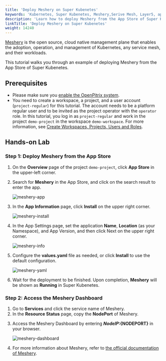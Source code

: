 ```yaml
---
title: 'Deploy Meshery on Super Kubenetes'
keywords: 'Kubernetes, Super Kubenetes, Meshery,Serive Mesh, Layer5, app-store'
description: 'Learn how to deploy Meshery from the App Store of Super Kubenetes and access its service.'
linkTitle: 'Deploy Meshery on Super Kubenetes'
weight: 14240
---
```


[Meshery](https://meshery.io/) is the open source, cloud native management plane that enables the adoption, operation, and management of Kubernetes, any service mesh, and their workloads.

This tutorial walks you through an example of deploying Meshery from the App Store of Super Kubenetes.

## Prerequisites

- Please make sure you [enable the OpenPitrix system](../../../pluggable-components/app-store/).
- You need to create a workspace, a project, and a user account (`project-regular`) for this tutorial. The account needs to be a platform regular user and to be invited as the project operator with the `operator` role. In this tutorial, you log in as `project-regular` and work in the project `demo-project` in the workspace `demo-workspace`. For more information, see [Create Workspaces, Projects, Users and Roles](../../../quick-start/create-workspace-and-project/).

## Hands-on Lab

### Step 1: Deploy Meshery from the App Store

1. On the **Overview** page of the project `demo-project`, click **App Store** in the upper-left corner.
2. Search for **Meshery** in the App Store, and click on the search result to enter the app.

   ![meshery-app](/dist/assets/docs/v3.3/appstore/built-in-apps/meshery-app/meshery-app.png)

3. In the **App Information** page, click **Install** on the upper right corner.

   ![meshery-install](/dist/assets/docs/v3.3/appstore/built-in-apps/meshery-app/Meshery-install.png)

4. In the App Settings page, set the application **Name**, **Location** (as your Namespace), and App Version, and then click Next on the upper right corner.

   ![meshery-info](/dist/assets/docs/v3.3/appstore/built-in-apps/meshery-app/Meshery-info.png)

5. Configure the **values.yaml** file as needed, or click **Install** to use the default configuration.

   ![meshery-yaml](/dist/assets/docs/v3.3/appstore/built-in-apps/meshery-app/Meshery-yaml.png)

6. Wait for the deployment to be finished. Upon completion, **Meshery** will be shown as **Running** in Super Kubenetes.

   <!-- ![meshery-app-running](/dist/assets/docs/v3.3/appstore/built-in-apps/meshery-app/Meshery-app-running.png) -->

### Step 2: Access the Meshery Dashboard

1. Go to **Services** and click the service name of Meshery.
2. In the **Resource Status** page, copy the **NodePort** of Meshery.

<!-- ![meshery-service](/dist/assets/docs/v3.3/appstore/built-in-apps/meshery-app/Meshery-service.png) -->

3. Access the Meshery Dashboard by entering **${NodeIP}:${NODEPORT}** in your browser.

   ![meshery-dashboard](/dist/assets/docs/v3.3/appstore/built-in-apps/meshery-app/meshery-dashboard.png)

4. For more information about Meshery, refer to [the official documentation of Meshery](https://docs.meshery.io/).
